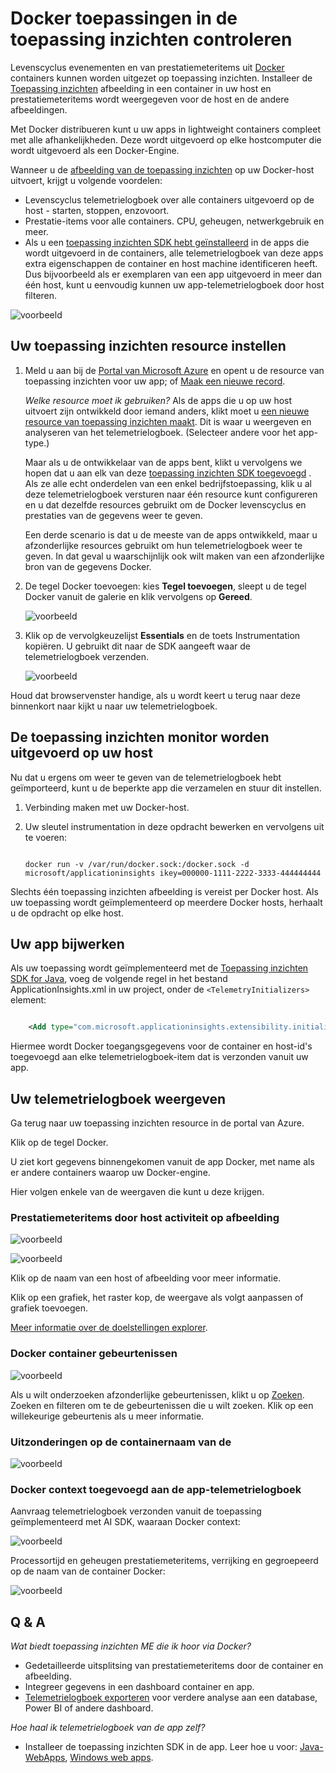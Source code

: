 <properties 
    pageTitle="Docker toepassingen in de toepassing inzichten controleren" 
    description="Docker prestatiemeteritems, gebeurtenissen en uitzonderingen kunnen worden weergegeven op de toepassing inzichten, samen met het telemetrielogboek vanuit de beperkte-apps." 
    services="application-insights" 
    documentationCenter=""
    authors="alancameronwills" 
    manager="douge"/>

<tags 
    ms.service="application-insights" 
    ms.workload="tbd" 
    ms.tgt_pltfrm="ibiza" 
    ms.devlang="na" 
    ms.topic="article" 
    ms.date="12/01/2015" 
    ms.author="awills"/>
 
# <a name="monitor-docker-applications-in-application-insights"></a>Docker toepassingen in de toepassing inzichten controleren

Levenscyclus evenementen en van prestatiemeteritems uit [Docker](https://www.docker.com/) containers kunnen worden uitgezet op toepassing inzichten. Installeer de [Toepassing inzichten](app-insights-overview.md) afbeelding in een container in uw host en prestatiemeteritems wordt weergegeven voor de host en de andere afbeeldingen.

Met Docker distribueren kunt u uw apps in lightweight containers compleet met alle afhankelijkheden. Deze wordt uitgevoerd op elke hostcomputer die wordt uitgevoerd als een Docker-Engine.

Wanneer u de [afbeelding van de toepassing inzichten](https://hub.docker.com/r/microsoft/applicationinsights/) op uw Docker-host uitvoert, krijgt u volgende voordelen:

* Levenscyclus telemetrielogboek over alle containers uitgevoerd op de host - starten, stoppen, enzovoort.
* Prestatie-items voor alle containers. CPU, geheugen, netwerkgebruik en meer.
* Als u een [toepassing inzichten SDK hebt geïnstalleerd](app-insights-java-live.md) in de apps die wordt uitgevoerd in de containers, alle telemetrielogboek van deze apps extra eigenschappen de container en host machine identificeren heeft. Dus bijvoorbeeld als er exemplaren van een app uitgevoerd in meer dan één host, kunt u eenvoudig kunnen uw app-telemetrielogboek door host filteren.

![voorbeeld](./media/app-insights-docker/00.png)


## <a name="set-up-your-application-insights-resource"></a>Uw toepassing inzichten resource instellen

1. Meld u aan bij de [Portal van Microsoft Azure](https://azure.com) en opent u de resource van toepassing inzichten voor uw app; of [Maak een nieuwe record](app-insights-create-new-resource.md). 

    *Welke resource moet ik gebruiken?* Als de apps die u op uw host uitvoert zijn ontwikkeld door iemand anders, klikt moet u [een nieuwe resource van toepassing inzichten maakt](app-insights-create-new-resource.md). Dit is waar u weergeven en analyseren van het telemetrielogboek. (Selecteer andere voor het app-type.)

    Maar als u de ontwikkelaar van de apps bent, klikt u vervolgens we hopen dat u aan elk van deze [toepassing inzichten SDK toegevoegd](app-insights-java-live.md) . Als ze alle echt onderdelen van een enkel bedrijfstoepassing, klik u al deze telemetrielogboek versturen naar één resource kunt configureren en u dat dezelfde resources gebruikt om de Docker levenscyclus en prestaties van de gegevens weer te geven. 

    Een derde scenario is dat u de meeste van de apps ontwikkeld, maar u afzonderlijke resources gebruikt om hun telemetrielogboek weer te geven. In dat geval u waarschijnlijk ook wilt maken van een afzonderlijke bron van de gegevens Docker. 

2.  De tegel Docker toevoegen: kies **Tegel toevoegen**, sleept u de tegel Docker vanuit de galerie en klik vervolgens op **Gereed**. 

    ![voorbeeld](./media/app-insights-docker/03.png)


3. Klik op de vervolgkeuzelijst **Essentials** en de toets Instrumentation kopiëren. U gebruikt dit naar de SDK aangeeft waar de telemetrielogboek verzenden.


    ![voorbeeld](./media/app-insights-docker/02-props.png)

Houd dat browservenster handige, als u wordt keert u terug naar deze binnenkort naar kijkt u naar uw telemetrielogboek.


## <a name="run-the-application-insights-monitor-on-your-host"></a>De toepassing inzichten monitor worden uitgevoerd op uw host
 
Nu dat u ergens om weer te geven van de telemetrielogboek hebt geïmporteerd, kunt u de beperkte app die verzamelen en stuur dit instellen.

1.  Verbinding maken met uw Docker-host. 
2.  Uw sleutel instrumentation in deze opdracht bewerken en vervolgens uit te voeren:
 
    ```

    docker run -v /var/run/docker.sock:/docker.sock -d microsoft/applicationinsights ikey=000000-1111-2222-3333-444444444
    ```

Slechts één toepassing inzichten afbeelding is vereist per Docker host. Als uw toepassing wordt geïmplementeerd op meerdere Docker hosts, herhaalt u de opdracht op elke host.

## <a name="update-your-app"></a>Uw app bijwerken

Als uw toepassing wordt geïmplementeerd met de [Toepassing inzichten SDK for Java](app-insights-java-get-started.md), voeg de volgende regel in het bestand ApplicationInsights.xml in uw project, onder de `<TelemetryInitializers>` element:

```xml

    <Add type="com.microsoft.applicationinsights.extensibility.initializer.docker.DockerContextInitializer"/> 
```

Hiermee wordt Docker toegangsgegevens voor de container en host-id's toegevoegd aan elke telemetrielogboek-item dat is verzonden vanuit uw app.

## <a name="view-your-telemetry"></a>Uw telemetrielogboek weergeven

Ga terug naar uw toepassing inzichten resource in de portal van Azure.

Klik op de tegel Docker.

U ziet kort gegevens binnengekomen vanuit de app Docker, met name als er andere containers waarop uw Docker-engine.


Hier volgen enkele van de weergaven die kunt u deze krijgen.

### <a name="perf-counters-by-host-activity-by-image"></a>Prestatiemeteritems door host activiteit op afbeelding


![voorbeeld](./media/app-insights-docker/10.png)


![voorbeeld](./media/app-insights-docker/11.png)



Klik op de naam van een host of afbeelding voor meer informatie.



Klik op een grafiek, het raster kop, de weergave als volgt aanpassen of grafiek toevoegen. 

[Meer informatie over de doelstellingen explorer](app-insights-metrics-explorer.md).

### <a name="docker-container-events"></a>Docker container gebeurtenissen


![voorbeeld](./media/app-insights-docker/13.png)

Als u wilt onderzoeken afzonderlijke gebeurtenissen, klikt u op [Zoeken](app-insights-diagnostic-search.md). Zoeken en filteren om te de gebeurtenissen die u wilt zoeken. Klik op een willekeurige gebeurtenis als u meer informatie.
 
### <a name="exceptions-by-container-name"></a>Uitzonderingen op de containernaam van de
 

![voorbeeld](./media/app-insights-docker/14.png)

### <a name="docker-context-added-to-app-telemetry"></a>Docker context toegevoegd aan de app-telemetrielogboek

Aanvraag telemetrielogboek verzonden vanuit de toepassing geïmplementeerd met AI SDK, waaraan Docker context:

![voorbeeld](./media/app-insights-docker/16.png)

Processortijd en geheugen prestatiemeteritems, verrijking en gegroepeerd op de naam van de container Docker:


![voorbeeld](./media/app-insights-docker/15.png)





## <a name="q--a"></a>Q & A

*Wat biedt toepassing inzichten ME die ik hoor via Docker?*

* Gedetailleerde uitsplitsing van prestatiemeteritems door de container en afbeelding.
* Integreer gegevens in een dashboard container en app.
* [Telemetrielogboek exporteren](app-insights-export-telemetry.md) voor verdere analyse aan een database, Power BI of andere dashboard.

*Hoe haal ik telemetrielogboek van de app zelf?*

* Installeer de toepassing inzichten SDK in de app. Leer hoe u voor: [Java-WebApps](app-insights-java-get-started.md), [Windows web apps](app-insights-asp-net.md).
